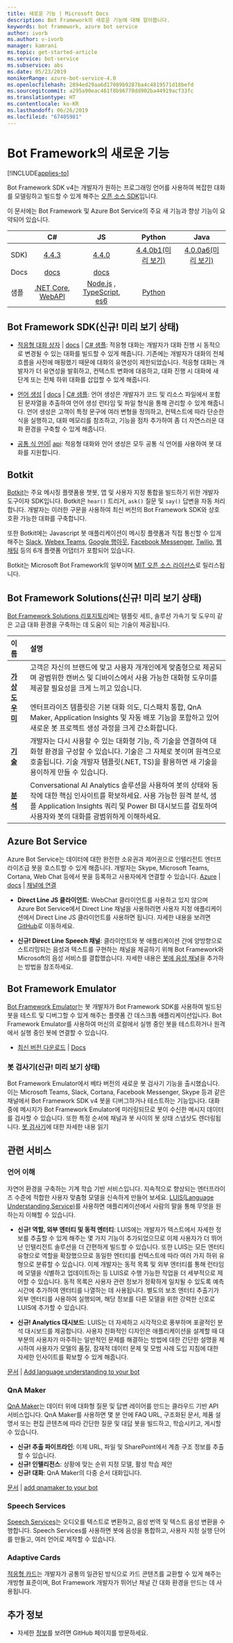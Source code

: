 ```yaml
---
title: 새로운 기능 | Microsoft Docs
description: Bot Framework의 새로운 기능에 대해 알아봅니다.
keywords: bot framework, azure bot service
author: ivorb
ms.author: v-ivorb
manager: kamrani
ms.topic: get-started-article
ms.service: bot-service
ms.subservice: abs
ms.date: 05/23/2019
monikerRange: azure-bot-service-4.0
ms.openlocfilehash: 2894ed29aa6d17089b9287ba4c4819571d18befd
ms.sourcegitcommit: a295a90eac461f8b96770dd902ba44919acf33fc
ms.translationtype: HT
ms.contentlocale: ko-KR
ms.lasthandoff: 06/26/2019
ms.locfileid: "67405981"
---
```

# <a name="whats-new-in-bot-framework"></a>Bot Framework의 새로운 기능

[!INCLUDE[applies-to](includes/applies-to.md)]

Bot Framework SDK v4는 개발자가 원하는 프로그래밍 언어를 사용하여 복잡한 대화를 모델링하고 빌드할 수 있게 해주는 [오픈 소스 SDK][1a]입니다.

이 문서에는 Bot Framework 및 Azure Bot Service의 주요 새 기능과 향상 기능이 요약되어 있습니다.

|   | C#  | JS  | Python |  Java | 
|---|:---:|:---:|:------:|:-----:|
|SDK) |[4.4.3][1] | [4.4.0][2] | [4.4.0b1(미리 보기)][3] | [4.0.0a6(미리 보기)][3a]|
|Docs | [docs][5] |[docs][5] |  | |
|샘플 |[.NET Core][6], [WebAPI][10] |[Node.js][7] , [TypeScript][8], [es6][9]  | [Python][111] | | 

[1a]:https://github.com/microsoft/botframework-sdk/#readme
[1]:https://github.com/Microsoft/botbuilder-dotnet/#packages
[2]:https://github.com/Microsoft/botbuilder-js#packages
[3]:https://github.com/Microsoft/botbuilder-python#packages
[3a]:https://github.com/Microsoft/botbuilder-java#packages
[4]:https://github.com/Microsoft/botbuilder-java#packages
[5]:https://docs.microsoft.com/azure/bot-service/?view=azure-bot-service-4.0
[6]:https://github.com/Microsoft/BotBuilder-Samples/tree/master/samples/csharp_dotnetcore
[7]:https://github.com/Microsoft/BotBuilder-Samples/tree/master/samples/javascript_nodejs
[8]:https://github.com/Microsoft/BotBuilder-Samples/tree/master/samples/javascript_typescript
[9]:https://github.com/Microsoft/BotBuilder-Samples/tree/master/samples/javascript_es6
[10]:https://github.com/Microsoft/BotBuilder-Samples/tree/master/samples/csharp_webapi
[111]:https://github.com/Microsoft/botbuilder-python/tree/master/samples

<a name="V4-whats-new"></a>
## <a name="bot-framework-sdk-new-in-preview"></a>Bot Framework SDK(신규! 미리 보기 상태)

- [적응형 대화 상자][47] | [docs][48] | [C# 샘플][49]: 적응형 대화는 개발자가 대화 진행 시 동적으로 변경될 수 있는 대화를 빌드할 수 있게 해줍니다.  기존에는 개발자가 대화의 전체 흐름을 사전에 매핑했기 때문에 대화의 유연성이 제한되었습니다.  적응형 대화는 개발자가 더 유연성을 발휘하고, 컨텍스트 변화에 대응하고, 대화 진행 시 대화에 새 단계 또는 전체 하위 대화를 삽입할 수 있게 해줍니다. 

- [언어 생성][43] | [docs][44] | [C# 샘플][45]: 언어 생성은 개발자가 코드 및 리소스 파일에서 포함된 문자열을 추출하여 언어 생성 런타임 및 파일 형식을 통해 관리할 수 있게 해줍니다.  언어 생성은 고객이 특정 문구에 여러 변형을 정의하고, 컨텍스트에 따라 단순한 식을 실행하고, 대화 메모리를 참조하고, 기능을 점차 추가하여 좀 더 자연스러운 대화 환경을 구축할 수 있게 해줍니다.

- [공통 식 언어][40]| [api][41]: 적응형 대화와 언어 생성은 모두 공통 식 언어를 사용하여 봇 대화를 지원합니다.

[40]:https://github.com/Microsoft/BotBuilder-Samples/tree/master/experimental/common-expression-language#readme
[41]:https://github.com/Microsoft/BotBuilder-Samples/blob/master/experimental/common-expression-language/api-reference.md
[43]:https://github.com/Microsoft/BotBuilder-Samples/tree/master/experimental/language-generation#readme
[44]:https://github.com/Microsoft/BotBuilder-Samples/tree/master/experimental/language-generation/docs
[45]:https://github.com/Microsoft/BotBuilder-Samples/tree/master/experimental/language-generation/csharp_dotnetcore
[46]:https://github.com/Microsoft/BotBuilder-Samples/tree/master/experimental/language-generation/javascript_nodejs/13.core-bot
[47]:https://github.com/Microsoft/BotBuilder-Samples/tree/master/experimental/adaptive-dialog#readme
[48]:https://github.com/Microsoft/BotBuilder-Samples/tree/master/experimental/adaptive-dialog/docs
[49]:https://github.com/Microsoft/BotBuilder-Samples/tree/master/experimental/adaptive-dialog/csharp_dotnetcore
[50]:https://github.com/Microsoft/BotBuilder-Samples/tree/master/experimental/adaptive-dialog/declarative

## <a name="botkit"></a>Botkit
[Botkit][100]는 주요 메시징 플랫폼용 챗봇, 앱 및 사용자 지정 통합을 빌드하기 위한 개발자 도구이자 SDK입니다. Botkit은 `hear()` 트리거, `ask()` 질문 및 `say()` 답변을 자동 처리합니다. 개발자는 이러한 구문을 사용하여 최신 버전의 Bot Framework SDK와 상호 호환 가능한 대화를 구축합니다. 

또한 Botkit에는 Javascript 봇 애플리케이션이 메시징 플랫폼과 직접 통신할 수 있게 해주는 [Slack][102], [Webex Teams][103], [Google 행아웃][104], [Facebook Messenger][105], [Twilio][106], [웹 채팅][107] 등의 6개 플랫폼 어댑터가 포함되어 있습니다.

Botkit는 Microsoft Bot Framework의 일부이며 [MIT 오픈 소스 라이선스][101]로 릴리스됩니다.

[100]:https://github.com/howdyai/botkit#readme
[101]:https://github.com/howdyai/botkit/blob/master/LICENSE.md
[102]:https://github.com/howdyai/botkit/tree/master/packages/botbuilder-adapter-slack#readme
[103]:https://github.com/howdyai/botkit/tree/master/packages/botbuilder-adapter-webex#readme
[104]:https://github.com/howdyai/botkit/tree/master/packages/botbuilder-adapter-hangouts#readme
[105]:https://github.com/howdyai/botkit/tree/master/packages/botbuilder-adapter-facebook#readme
[106]:https://github.com/howdyai/botkit/tree/master/packages/botbuilder-adapter-twilio-sms#readme
[107]:https://github.com/howdyai/botkit/tree/master/packages/botbuilder-adapter-web#readme

## <a name="bot-framework-solutions-new-in-preview"></a>Bot Framework Solutions(신규! 미리 보기 상태)

[Bot Framework Solutions 리포지토리](https://github.com/Microsoft/AI#readme)에는 템플릿 세트, 솔루션 가속기 및 도우미 같은 고급 대화 환경을 구축하는 데 도움이 되는 기술이 제공됩니다.

| 이름 | 설명 |  
|:------------|:------------| 
|[**가상 도우미**](https://github.com/Microsoft/AI/tree/master/docs#virtual-assistant) | 고객은 자신의 브랜드에 맞고 사용자 개개인에게 맞춤형으로 제공되며 광범위한 캔버스 및 디바이스에서 사용 가능한 대화형 도우미를 제공할 필요성을 크게 느끼고 있습니다. <br/><br/> 엔터프라이즈 템플릿은 기본 대화 의도, 디스패치 통합, QnA Maker, Application Insights 및 자동 배포 기능을 포함하고 있어 새로운 봇 프로젝트 생성 과정을 크게 간소화합니다.|
|[**기술**](https://github.com/Microsoft/AI/blob/master/docs/overview/skills.md)| 개발자는 다시 사용할 수 있는 대화형 기능, 즉 기술을 연결하여 대화형 환경을 구성할 수 있습니다. 기술은 그 자체로 봇이며 원격으로 호출됩니다. 기술 개발자 템플릿(.NET, TS)을 활용하면 새 기술을 용이하게 만들 수 있습니다. 
|[**분석**](https://github.com/Microsoft/AI/blob/master/docs/readme.md#analytics)| Conversational AI Analytics 솔루션을 사용하여 봇의 상태와 동작에 대한 핵심 인사이트를 확보하세요. 사용 가능한 원격 분석, 샘플 Application Insights 쿼리 및 Power BI 대시보드를 검토하여 사용자와 봇의 대화를 광범위하게 이해하세요. |

## <a name="azure-bot-service"></a>Azure Bot Service
Azure Bot Service는 데이터에 대한 완전한 소유권과 제어권으로 인텔리전트 엔터프라이즈급 봇을 호스트할 수 있게 해줍니다. 개발자는 Skype, Microsoft Teams, Cortana, Web Chat 등에서 봇을 등록하고 사용자에게 연결할 수 있습니다. [Azure][27] |  [docs][28] | [채널에 연결][29] 

* **Direct Line JS 클라이언트**: WebChat 클라이언트를 사용하고 있지 않으며 Azure Bot Service에서 Direct Line 채널을 사용하려면 사용자 지정 애플리케이션에서 Direct Line JS 클라이언트를 사용하면 됩니다. 자세한 내용을 보려면 [GitHub][30]로 이동하세요.

<a name="ABS-whats-new"></a>

* **신규! Direct Line Speech 채널**: 클라이언트와 봇 애플리케이션 간에 양방향으로 스트리밍되는 음성과 텍스트를 구현하는 채널을 제공하기 위해 Bot Framework와 Microsoft의 음성 서비스를 결합했습니다.  자세한 내용은 [봇에 음성 채널](https://docs.microsoft.com/azure/bot-service/directline-speech-bot?view=azure-bot-service-4.0)을 추가하는 방법을 참조하세요.

[27]:https://azure.microsoft.com/services/bot-service/
[28]:https://docs.microsoft.com/azure/bot-service/bot-service-overview-introduction?view=azure-bot-service-4.0
[29]:https://docs.microsoft.com/azure/bot-service/bot-service-manage-channels?view=azure-bot-service-4.0
[30]:https://github.com/Microsoft/BotFramework-DirectLineJS/blob/master/README.md


## <a name="bot-framework-emulator"></a>Bot Framework Emulator
[Bot Framework Emulator][60]는 봇 개발자가 Bot Framework SDK를 사용하여 빌드된 봇을 테스트 및 디버그할 수 있게 해주는 플랫폼 간 데스크톱 애플리케이션입니다. Bot Framework Emulator를 사용하여 머신의 로컬에서 실행 중인 봇을 테스트하거나 원격에서 실행 중인 봇에 연결할 수 있습니다.

- [최신 버전 다운로드][61] | [Docs][62]

<a name="Emulator-whats-new"></a>
### <a name="bot-inspector-new-in-preview"></a>봇 검사기(신규! 미리 보기 상태)

Bot Framework Emulator에서 베타 버전의 새로운 봇 검사기 기능을 출시했습니다. 이는 Microsoft Teams, Slack, Cortana, Facebook Messenger, Skype 등과 같은 채널에서 Bot Framework SDK v4 봇을 디버그하거나 테스트하는 기능입니다. 대화 중에 메시지가 Bot Framework Emulator에 미러링되므로 봇이 수신한 메시지 데이터를 검사할 수 있습니다. 또한 특정 순서에 채널과 봇 사이의 봇 상태 스냅샷도 렌더링됩니다. [봇 검사기](https://github.com/Microsoft/BotFramework-Emulator/blob/master/content/CHANNELS.md)에 대한 자세한 내용 읽기

[60]:https://github.com/Microsoft/BotFramework-Emulator#readme
[61]:https://github.com/Microsoft/BotFramework-Emulator/releases/latest
[62]:https://docs.microsoft.com/azure/bot-service/bot-service-debug-emulator?view=azure-bot-service-4.0


## <a name="related-services"></a>관련 서비스

### <a name="language-understanding"></a>언어 이해 
자연어 환경을 구축하는 기계 학습 기반 서비스입니다. 지속적으로 향상되는 엔터프라이즈 수준에 적합한 사용자 맞춤형 모델을 신속하게 만들어 보세요. [LUIS(Language Understanding Service)][30]를 사용하면 애플리케이션에서 사람의 말을 통해 무엇을 원하는지 이해할 수 있습니다.

<a name="LUIS-whats-new"></a>

- **신규! 역할, 외부 엔터티 및 동적 엔터티**: LUIS에는 개발자가 텍스트에서 자세한 정보를 추출할 수 있게 해주는 몇 가지 기능이 추가되었으므로 이제 사용자가 더 뛰어난 인텔리전트 솔루션을 더 간편하게 빌드할 수 있습니다. 또한 LUIS는 모든 엔터티 유형으로 역할을 확장했으므로 동일한 엔터티를 컨텍스트에 따라 여러 가지 하위 유형으로 분류할 수 있습니다. 이제 개발자는 동적 목록 및 외부 엔터티를 통해 런타임에 모델을 식별하고 업데이트하는 등 LUIS로 수행 가능한 작업을 더 세부적으로 제어할 수 있습니다. 동적 목록은 사용자 관련 정보가 정확하게 일치될 수 있도록 예측 시간에 추가하여 엔터티를 나열하는 데 사용됩니다. 별도의 보조 엔터티 추출기가 외부 엔터티를 사용하여 실행되며, 해당 정보를 다른 모델을 위한 강력한 신호로 LUIS에 추가할 수 있습니다.

- **신규! Analytics 대시보드**: LUIS는 더 자세하고 시각적으로 풍부하며 포괄적인 분석 대시보드를 제공합니다. 사용자 친화적인 디자인은 애플리케이션을 설계할 때 대부분의 사용자가 마주하는 일반적인 문제를 해결하는 방법에 대한 간단한 설명을 제시하여 사용자가 모델의 품질, 잠재적 데이터 문제 및 모범 사례 도입 지침에 대한 자세한 인사이트를 확보할 수 있게 해줍니다.

[문서][31] | [Add language understanding to your bot][32] 

[18]:https://github.com/Microsoft/botbuilder-tools/tree/master/packages/LUIS#readme
[19]:https://github.com/Microsoft/botbuilder-tools/tree/master/packages/QnAMaker#readme
[30]:https://www.luis.ai
[31]:https://docs.microsoft.com/azure/cognitive-services/LUIS/Home
[32]:https://docs.microsoft.com/azure/bot-service/bot-builder-howto-v4-luis?view=azure-bot-service-4.0&branch=pr-en-us-1325&tabs=csharp

### <a name="qna-maker"></a>QnA Maker
[QnA Maker][33]는 데이터 위에 대화형 질문 및 답변 레이어를 만드는 클라우드 기반 API 서비스입니다. QnA Maker를 사용하면 몇 분 안에 FAQ URL, 구조화된 문서, 제품 설명서 또는 편집 콘텐츠에 따라 간단한 질문 및 대답 봇을 빌드하고, 학습시키고, 게시할 수 있습니다.

<a name="QnA-whats-new"></a>

- **신규! 추출 파이프라인**: 이제 URL, 파일 및 SharePoint에서 계층 구조 정보를 추출할 수 있습니다.
- **신규! 인텔리전스**: 상황에 맞는 순위 지정 모델, 활성 학습 제안
- **신규! 대화**: QnA Maker의 다중 순서 대화입니다.

[문서][34]  | [add qnamaker to your bot][35] 

[33]:https://www.qnamaker.ai/
[34]:https://aka.ms/qnamaker-docs-home
[35]:https://docs.microsoft.com/azure/bot-service/bot-builder-howto-qna?view=azure-bot-service-4.0&branch=pr-en-us-1325&tabs=cs

### <a name="speech-services"></a>Speech Services
[Speech Services](https://docs.microsoft.com/azure/cognitive-services/speech-service/)는 오디오를 텍스트로 변환하고, 음성 번역 및 텍스트 음성 변환을 수행합니다. Speech Services를 사용하면 봇에 음성을 통합하고, 사용자 지정 실행 단어를 만들고, 여러 언어로 제작할 수 있습니다.

### <a name="adaptive-cards"></a>Adaptive Cards
[적응형 카드](https://adaptivecards.io)는 개발자가 공통의 일관된 방식으로 카드 콘텐츠를 교환할 수 있게 해주는 개방형 표준이며, Bot Framework 개발자가 뛰어난 채널 간 대화 환경을 만드는 데 사용됩니다.

## <a name="additional-information"></a>추가 정보
- 자세한 [정보](https://github.com/Microsoft/botframework/blob/master/whats-new.md#whats-new)를 보려면 GitHub 페이지를 방문하세요.
